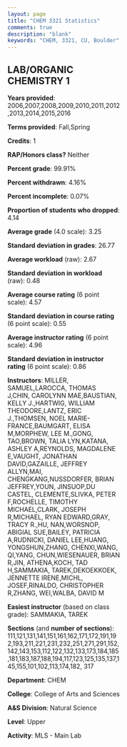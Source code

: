 ```yaml
---
layout: page
title: "CHEM 3321 Statistics"
comments: true
description: "blank"
keywords: "CHEM, 3321, CU, Boulder"
--- 
```

<head>
<script src="https://ajax.googleapis.com/ajax/libs/jquery/2.1.3/jquery.min.js"></script>
<script src="https://dl.dropboxusercontent.com/s/pc42nxpaw1ea4o9/highcharts.js?dl=0"></script>
<!-- <script src="../assets/js/highcharts.js"></script> -->
<style type="text/css">@font-face {
	font-family: "Bebas Neue";
	src: url(https://www.filehosting.org/file/details/544349/BebasNeue%20Regular.otf) format("opentype");
	}
	h1.Bebas { 
		font-family: "Bebas Neue", Verdana, Tahoma;
	}
</style>
</head>
<body>
	<div id="container" style="float: right; width: 45%; height: 88%; margin-left: 2.5%; margin-right: 2.5%;"></div>
	<script language="JavaScript">
		$(document).ready(function() {
		var chart = {type: 'column'};
		var title = {text: 'Grade Distribution'};
		var xAxis = {categories: ['A','B','C','D','F'],crosshair: true};
		var yAxis = {min: 0,title: {text: 'Percentage'}};
		var tooltip = {headerFormat: '<center><b><span style="font-size:20px">{point.key}</span></b></center>',
		               pointFormat: '<td style="padding:0"><b>{point.y:.1f}%</b></td>',
		               footerFormat: '</table>',shared: true,useHTML: true};
		var plotOptions = {column: {pointPadding: 0.0,borderWidth: 0}};  
		var credits = {enabled: false};var series= [{name: 'Percent',data: [39.49,51.07,7.07,0.88,1.49,]}];
		var json = {};
		json.chart = chart;
		json.title = title;
		json.tooltip = tooltip;
		json.xAxis = xAxis;
		json.yAxis = yAxis;  
		json.series = series;
		json.plotOptions = plotOptions;  
		json.credits = credits;
		$('#container').highcharts(json);
	});
	</script>
</body>
			   
## LAB/ORGANIC CHEMISTRY 1

**Years provided**: 2006,2007,2008,2009,2010,2011,2012,2013,2014,2015,2016

**Terms provided**: Fall,Spring

**Credits**: 1

**RAP/Honors class?** Neither

**Percent grade**: 99.91%

**Percent withdrawn**: 4.16%

**Percent incomplete**: 0.07%

**Proportion of students who dropped**: 4.14

**Average grade** (4.0 scale): 3.25

**Standard deviation in grades**: 26.77

**Average workload** (raw): 2.67

**Standard deviation in workload** (raw): 0.48

**Average course rating** (6 point scale): 4.57

**Standard deviation in course rating** (6 point scale): 0.55

**Average instructor rating** (6 point scale): 4.96

**Standard deviation in instructor rating** (6 point scale): 0.86

**Instructors**: MILLER, SAMUEL,LAROCCA, THOMAS J,CHIN, CAROLYNN MAE,BAUSTIAN, KELLY J.,HARTWIG, WILLIAM THEODORE,LANTZ, ERIC J.,THOMSEN, NOEL MARIE-FRANCE,BAUMGART, ELISA M,MORPHEW, LEE M.,GONG, TAO,BROWN, TALIA LYN,KATANA, ASHLEY A,REYNOLDS, MAGDALENE E,VAUGHT, JONATHAN DAVID,GAZAILLE, JEFFREY ALLYN,MAI, CHENGKANG,NUSSDORFER, BRIAN JEFFREY,YOUN, JINSUOP,DU CASTEL, CLEMENTE,SLIVKA, PETER F,ROCHELLE, TIMOTHY MICHAEL,CLARK, JOSEPH R,MICHAEL, RYAN EDWARD,GRAY, TRACY R.,HU, NAN,WORSNOP, ABIGIAL SUE,BAILEY, PATRICIA A,RUDNICKI, DANIEL LEE,HUANG, YONGSHUN,ZHANG, CHENXI,WANG, QI,YANG, CHUN,WIESENAUER, BRIAN R,JIN, ATHENA,KOCH, TAD H,SAMMAKIA, TAREK,DEKOEKKOEK, JENNETTE IRENE,MICHL, JOSEF,RINALDO, CHRISTOPHER R,ZHANG, WEI,WALBA, DAVID M

**Easiest instructor** (based on class grade): SAMMAKIA, TAREK

**Sections** (and **number of sections**): 111,121,131,141,151,161,162,171,172,191,192,193,211,221,231,232,251,271,291,152,142,143,153,112,122,132,133,173,184,185,181,183,187,188,194,117,123,125,135,137,145,155,101,102,113,174,182, 317

**Department**: CHEM

**College**: College of Arts and Sciences

**A&S Division**: Natural Science

**Level**: Upper

**Activity**: MLS - Main Lab